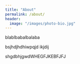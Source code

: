 ```yaml
---
title: "About"
permalink: /about/
header:
  image: "/images/photo-bio.jpg"
---
```


blablbabalbalaba 


bsjhdjhdhiwpqjd ikjdij


shgdbhjgwdWHEGFJKEBFJFJ
